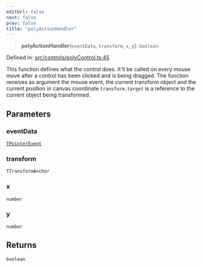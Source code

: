 ```yaml
---
editUrl: false
next: false
prev: false
title: "polyActionHandler"
---
```


> **polyActionHandler**(`eventData`, `transform`, `x`, `y`): `boolean`

Defined in: [src/controls/polyControl.ts:45](https://github.com/fabricjs/fabric.js/blob/9a792f4b7b8031f02ec7ea4ce8c99f810e45cfec/src/controls/polyControl.ts#L45)

This function defines what the control does.
It'll be called on every mouse move after a control has been clicked and is being dragged.
The function receives as argument the mouse event, the current transform object
and the current position in canvas coordinate `transform.target` is a reference to the
current object being transformed.

## Parameters

### eventData

[`TPointerEvent`](/api/type-aliases/tpointerevent/)

### transform

`TTransformAnchor`

### x

`number`

### y

`number`

## Returns

`boolean`
